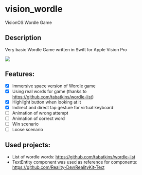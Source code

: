 # vision_wordle
VisionOS Wordle Game

## Description

Very basic Wordle Game written in Swift for Apple Vision Pro

![](https://github.com/qaze/vision_wordle/blob/main/preview.gif)

## Features:
- [x] Immersive space version of Wordle game
- [x] Using real words for game (thanks to https://github.com/tabatkins/wordle-list)
- [x] Highlight button when looking at it
- [x] Indirect and direct tap gesture for virtual keyboard
- [ ] Animation of wrong attempt
- [ ] Animation of correct word
- [ ] Win scenario
- [ ] Loose scenario

## Used projects:
- List of wordle words: https://github.com/tabatkins/wordle-list
- TextEntity component was used as reference for components: https://github.com/Reality-Dev/RealityKit-Text
